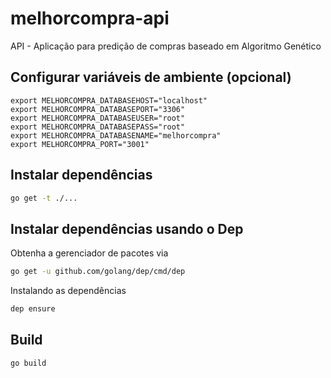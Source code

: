 # melhorcompra-api

API - Aplicação para predição de compras baseado em Algoritmo Genético


## Configurar variáveis de ambiente (opcional)

```
export MELHORCOMPRA_DATABASEHOST="localhost"
export MELHORCOMPRA_DATABASEPORT="3306"
export MELHORCOMPRA_DATABASEUSER="root"
export MELHORCOMPRA_DATABASEPASS="root"
export MELHORCOMPRA_DATABASENAME="melhorcompra"
export MELHORCOMPRA_PORT="3001"
```

## Instalar dependências

```bash
go get -t ./...
```

## Instalar dependências usando o Dep

Obtenha a gerenciador de pacotes via
```bash
go get -u github.com/golang/dep/cmd/dep
```
Instalando as dependências
```bash
dep ensure
```

## Build

```bash
go build
```